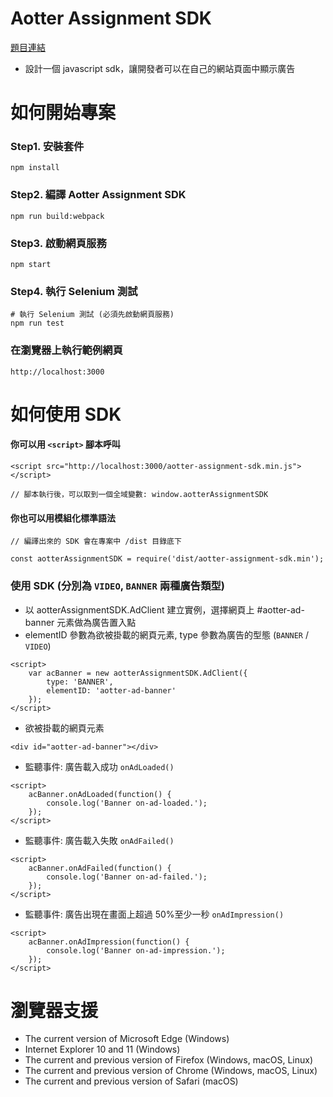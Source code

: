 # Aotter Assignment SDK
[題目連結](https://github.com/aotter/aotter-assignment-sdk)
- 設計一個 javascript sdk，讓開發者可以在自己的網站頁面中顯示廣告

# 如何開始專案
### Step1. 安裝套件
```
npm install
```

### Step2. 編譯 Aotter Assignment SDK
```
npm run build:webpack
```

### Step3. 啟動網頁服務

```
npm start
```

### Step4. 執行 Selenium 測試

```
# 執行 Selenium 測試 (必須先啟動網頁服務)
npm run test
```

### 在瀏覽器上執行範例網頁
```
http://localhost:3000
```

# 如何使用 SDK
#### 你可以用 `<script>` 腳本呼叫
```
<script src="http://localhost:3000/aotter-assignment-sdk.min.js"></script>

// 腳本執行後，可以取到一個全域變數: window.aotterAssignmentSDK
```
#### 你也可以用模組化標準語法
```
// 編譯出來的 SDK 會在專案中 /dist 目錄底下

const aotterAssignmentSDK = require('dist/aotter-assignment-sdk.min');
```

### 使用 SDK (分別為 `VIDEO`, `BANNER` 兩種廣告類型)
- 以 aotterAssignmentSDK.AdClient 建立實例，選擇網頁上 #aotter-ad-banner 元素做為廣告置入點
- elementID 參數為欲被掛載的網頁元素, type 參數為廣告的型態 (`BANNER` / `VIDEO`)
```
<script>
    var acBanner = new aotterAssignmentSDK.AdClient({
        type: 'BANNER',
        elementID: 'aotter-ad-banner'
    });
</script>
```

- 欲被掛載的網頁元素
```
<div id="aotter-ad-banner"></div>
```

- 監聽事件: 廣告載入成功 `onAdLoaded()`
```
<script>
    acBanner.onAdLoaded(function() {
        console.log('Banner on-ad-loaded.');
    });
</script>
```

- 監聽事件: 廣告載入失敗 `onAdFailed()`
```
<script>
    acBanner.onAdFailed(function() {
        console.log('Banner on-ad-failed.');
    });
</script>
```

- 監聽事件: 廣告出現在畫面上超過 50%至少一秒 `onAdImpression()`
```
<script>
    acBanner.onAdImpression(function() {
        console.log('Banner on-ad-impression.');
    });
</script>
```

# 瀏覽器支援
- The current version of Microsoft Edge (Windows)
- Internet Explorer 10 and 11 (Windows)
- The current and previous version of Firefox (Windows, macOS, Linux)
- The current and previous version of Chrome (Windows, macOS, Linux)
- The current and previous version of Safari (macOS)
